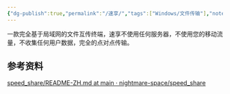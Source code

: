 ```yaml
---
{"dg-publish":true,"permalink":"/速享/","tags":["Windows/文件传输"],"noteIcon":""}
---
```



一款完全基于局域网的文件互传终端，速享不使用任何服务器，不使用您的移动流量，不收集任何用户数据，完全的点对点传输。

## 参考资料
[speed_share/README-ZH.md at main · nightmare-space/speed_share](https://github.com/nightmare-space/speed_share/blob/main/README-ZH.md)